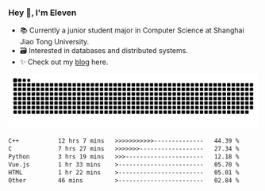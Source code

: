 ### Hey 👋, I'm Eleven

- 📚 Currently a junior student major in Computer Science at Shanghai Jiao Tong University.
- 🗃️ Interested in databases and distributed systems.
- ✨ Check out my [blog](https://blog.eleven.wiki) here.

![github contribution grid snake animation](https://raw.githubusercontent.com/El-even-11/El-even-11/output/github-contribution-grid-snake.svg)

<!--START_SECTION:waka-->

```text
C++           12 hrs 7 mins   >>>>>>>>>>>--------------   44.39 %
C             7 hrs 27 mins   >>>>>>>------------------   27.34 %
Python        3 hrs 19 mins   >>>----------------------   12.18 %
Vue.js        1 hr 33 mins    >------------------------   05.70 %
HTML          1 hr 22 mins    >------------------------   05.01 %
Other         46 mins         >------------------------   02.84 %
```

<!--END_SECTION:waka-->
